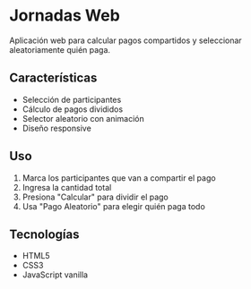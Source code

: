 # Jornadas Web

Aplicación web para calcular pagos compartidos y seleccionar aleatoriamente quién paga.

## Características
- Selección de participantes
- Cálculo de pagos divididos
- Selector aleatorio con animación
- Diseño responsive

## Uso
1. Marca los participantes que van a compartir el pago
2. Ingresa la cantidad total
3. Presiona "Calcular" para dividir el pago
4. Usa "Pago Aleatorio" para elegir quién paga todo

## Tecnologías
- HTML5
- CSS3
- JavaScript vanilla

